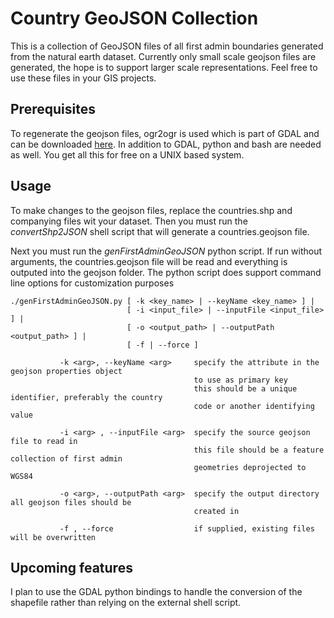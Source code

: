 Country GeoJSON Collection
==========================

This is a collection of GeoJSON files of all first admin boundaries generated from the natural earth dataset.
Currently only small scale geojson files are generated, the hope is to support larger scale representations.
Feel free to use these files in your GIS projects.

Prerequisites
-------------
To regenerate the geojson files, ogr2ogr is used which is part of GDAL and can be downloaded [here](http://trac.osgeo.org/gdal/wiki/DownloadingGdalBinaries).
In addition to GDAL, python and bash are needed as well. You get all this for free on a UNIX based system.

Usage
-----
To make changes to the geojson files, replace the countries.shp and companying files wit your dataset.
Then you must run the *convertShp2JSON* shell script that will generate a countries.geojson file.

Next you must run the *genFirstAdminGeoJSON* python script. If run without arguments, the countries.geojson file will be read and everything is outputed into the geojson folder.
The python script does support command line options for customization purposes

    ./genFirstAdminGeoJSON.py [ -k <key_name> | --keyName <key_name> ] | 
                              [ -i <input_file> | --inputFile <input_file> ] |
                              [ -o <output_path> | --outputPath <output_path> ] |
                              [ -f | --force ]
                              
               -k <arg>, --keyName <arg>     specify the attribute in the geojson properties object
                                             to use as primary key
                                             this should be a unique identifier, preferably the country 
                                             code or another identifying value

               -i <arg> , --inputFile <arg>  specify the source geojson file to read in
                                             this file should be a feature collection of first admin 
                                             geometries deprojected to WGS84

               -o <arg>, --outputPath <arg>  specify the output directory all geojson files should be 
                                             created in

               -f , --force                  if supplied, existing files will be overwritten

Upcoming features
-----------------
I plan to use the GDAL python bindings to handle the conversion of the shapefile rather than relying on the external shell script.
